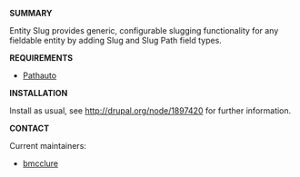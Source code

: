**SUMMARY**

Entity Slug provides generic, configurable slugging functionality for any fieldable entity by adding Slug and Slug Path field types.

**REQUIREMENTS**

* [Pathauto](https://www.drupal.org/project/pathauto)

**INSTALLATION**

Install as usual, see http://drupal.org/node/1897420 for further information.

**CONTACT**

Current maintainers:
* [bmcclure](https://www.drupal.org/user/278485)
